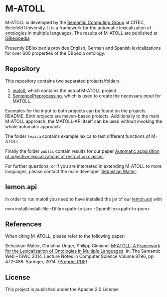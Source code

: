 # M-ATOLL


M-ATOLL is developed by the [Semantic Computing Group](http://www.sc.cit-ec.uni-bielefeld.de/en/home) at CITEC, Bielefeld University.
It is a framework for the automatic lexicalization of ontologies in multiple languages. 
The results of M-ATOLL are published at [DBlexipedia](http://dblexipedia.org)

Presently DBlexipedia provides English, German and Spanish lexicalizations for over 600 properties of the DBpedia ontology. 

## Repository
This repository contains two separated projects/folders.

1. 	[matoll](matoll/README.md), which contains the actual M-ATOLL project
2. [SentencePreprocessing](SentencePreprocessing/README.md), which is used to create the necessary input for MATOLL.

Examples for the input to both projects can be found on the projects README. Both projects are maven-based projects. Additionally to the main M-ATOLL approach, the MATOLL-API itself can be used without invoking the whole automatic approach.

The folder `lexica` contains example lexica to test different functions of M-ATOLL.

Finally the folder `public` contain results for our paper [Automatic acquisition of adjective lexicalizations of restriction classes](http://pub.uni-bielefeld.de/publication/2763507).

For further questions, or if you are interested in extending M-ATOLL to more languages, please contact the main developer [Sebastian Walter](http://sebastianwalter.org).

## lemon.api

In order to run matoll you need to have installed the jar of our [lemon.api](https://github.com/ag-sc/lemon.api)
with 

mvn install:install-file -Dfile=\<path-to-jar> -DpomFile=\<path-to-pom>


## References 

When citing M-ATOLL, please refer to the following paper:

Sebastian Walter, Christina Unger, Philipp Cimiano: [M-ATOLL: A Framework for the Lexicalization of Ontologies in Multiple Languages](http://link.springer.com/chapter/10.1007/978-3-319-11964-9_30). In: The Semantic Web – ISWC 2014. Lecture Notes in Computer Science Volume 8796, pp 472-486. Springer, 2014. ([Preprint PDF](https://github.com/lidingpku/iswc2014/blob/master/paper/87960464-m-atoll-a-framework-for-the-lexicalization-of-ontologies-in-multiple-languages.pdf?raw=true))

## License

This project is published under the Apache 2.0 License


